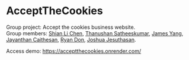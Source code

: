 # AcceptTheCookies
Group project: Accept the cookies business website.\
Group members: [Shian Li Chen](https://www.linkedin.com/in/shian-li-chen-5b65491ab/), [Thanushan Satheeskumar](https://www.linkedin.com/in/thanushan925/), [James Yang](https://www.linkedin.com/in/jameszhyang/), [Jayanthan Caithesan](https://www.linkedin.com/in/jay-caithesan/), [Ryan Don](https://www.linkedin.com/in/ryan-don/), [Joshua Jesuthasan](https://www.linkedin.com/in/joshua-jesuthasan-197bb5188/).

Access demo: https://acceptthecookies.onrender.com/
